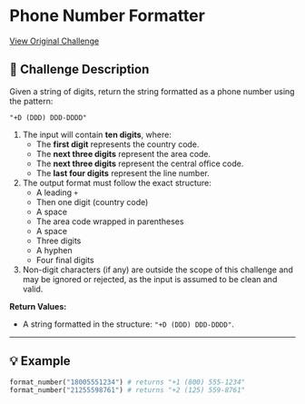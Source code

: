 # Phone Number Formatter
[View Original Challenge](https://www.freecodecamp.org/learn/daily-coding-challenge/2025-09-30)

## 📝 Challenge Description

Given a string of digits, return the string formatted as a phone number using the pattern:

`"+D (DDD) DDD-DDDD"`

1. The input will contain **ten digits**, where:
   - The **first digit** represents the country code.
   - The **next three digits** represent the area code.
   - The **next three digits** represent the central office code.
   - The **last four digits** represent the line number.
2. The output format must follow the exact structure:
   - A leading `+`
   - Then one digit (country code)
   - A space
   - The area code wrapped in parentheses
   - A space
   - Three digits
   - A hyphen
   - Four final digits
3. Non-digit characters (if any) are outside the scope of this challenge and may be ignored or rejected, as the input is assumed to be clean and valid.

**Return Values:**

- A string formatted in the structure: `"+D (DDD) DDD-DDDD"`.

---

## 💡 Example

```python
format_number("18005551234") # returns "+1 (800) 555-1234"
format_number("21255598761") # returns "+2 (125) 559-8761"
